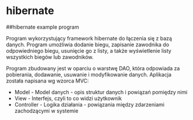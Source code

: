 # hibernate
##hibernate example program

Program wykorzystujący framework hibernate do łączenia się z bazą danych. Program umożliwia dodanie biegu, zapisanie zawodnika do odpowiedniego biegu, 
usunięcie go z listy, a także wyświetlenie listy wszystkich biegów lub zawodników. 

Program zbudowany jest w oparciu o warstwę DAO, która odpowiada za pobierania, dodawanie, usuwanie i modyfikowanie danych. Aplikacja została napisana wg wzorca MVC:
* Model - Model danych - opis struktur danych i powiązań pomiędzy nimi
* View - Interfejs, czyli to co widzi użytkownik
* Controller - Logika działania - powiązania między zdarzeniami zachodzącymi w systemie
